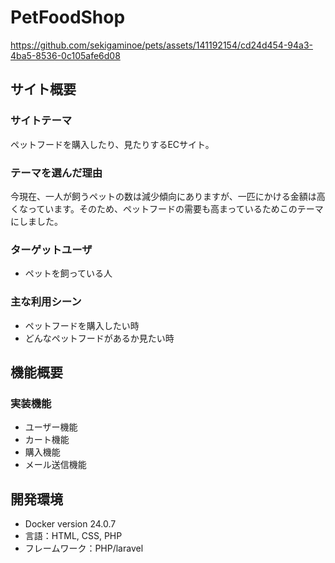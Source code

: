 # PetFoodShop
https://github.com/sekigaminoe/pets/assets/141192154/cd24d454-94a3-4ba5-8536-0c105afe6d08
## サイト概要
### サイトテーマ
ペットフードを購入したり、見たりするECサイト。

### テーマを選んだ理由
今現在、一人が飼うペットの数は減少傾向にありますが、一匹にかける金額は高くなっています。そのため、ペットフードの需要も高まっているためこのテーマにしました。

### ターゲットユーザ
- ペットを飼っている人

### 主な利用シーン
- ペットフードを購入したい時
- どんなペットフードがあるか見たい時

## 機能概要
### 実装機能
- ユーザー機能
- カート機能
- 購入機能
- メール送信機能

## 開発環境
- Docker version 24.0.7
- 言語：HTML, CSS, PHP
- フレームワーク：PHP/laravel
